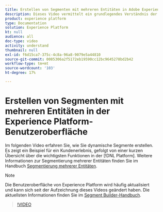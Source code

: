 ```yaml
---
title: Erstellen von Segmenten mit mehreren Entitäten in Adobe Experience Platform
description: Dieses Video vermittelt ein grundlegendes Verständnis der Erstellung eines Segments mit mehreren Entitäten mithilfe der Platform-Benutzeroberfläche.
product: experience platform
type: Documentation
solution: Experience Platform
kt: null
audience: all
doc-type: video
activity: understand
thumbnail: null
exl-id: f6d15ca7-375c-4c8a-96a8-9079e5a44810
source-git-commit: 0085306a2f5172eb19590cc12bc9645278bd2b42
workflow-type: tm+mt
source-wordcount: '103'
ht-degree: 17%

---
```


# Erstellen von Segmenten mit mehreren Entitäten in der Experience Platform-Benutzeroberfläche

Im folgenden Video erfahren Sie, wie Sie dynamische Segmente erstellen. Es zeigt ein Beispiel für ein Kundenerlebnis, gefolgt von einer kurzen Übersicht über die wichtigsten Funktionen in der [!DNL Platform]. Weitere Informationen zur Segmentierung mehrerer Entitäten finden Sie im Handbuch [Segmentierung mehrerer Entitäten](../multi-entity-segmentation.md).

>[!NOTE]
>
>Die Benutzeroberfläche von Experience Platform wird häufig aktualisiert und kann sich seit der Aufzeichnung dieses Videos geändert haben. Die aktuellsten Informationen finden Sie im [Segment Builder-Handbuch](../ui/segment-builder.md).

>[!VIDEO](https://video.tv.adobe.com/v/32179?quality=12&learn=on)
